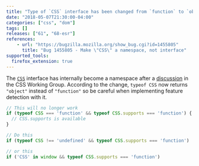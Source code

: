 ```yaml
---
title: "Type of `CSS` interface has been changed from `function` to `object`"
date: "2018-05-07T21:30:00-04:00"
categories: ["css", "dom"]
tags: []
releases: ["61", "68-esr"]
references:
    - url: "https://bugzilla.mozilla.org/show_bug.cgi?id=1455805"
      title: "Bug 1455805 - Make \"CSS\" a namespace, not interface"
supported_tools:
  firefox_extension: true
---
```

The [`CSS`](https://developer.mozilla.org/docs/Web/API/CSS) interface has internally become a namespace after a [discussion](https://github.com/w3c/csswg-drafts/pull/437) in the CSS Working Group. According to the change, `typeof CSS` now returns `"object"` instead of `"function"` so be careful when implementing feature detection with it.

```js
// This will no longer work
if (typeof CSS === 'function' && typeof CSS.supports === 'function') {
  // CSS.supports is available
}

// Do this
if (typeof CSS !== 'undefined' && typeof CSS.supports === 'function')

// or this
if ('CSS' in window && typeof CSS.supports === 'function')
```
